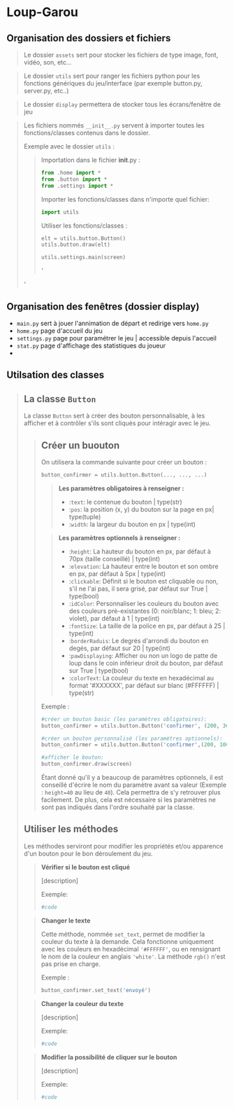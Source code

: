 # Loup-Garou

## Organisation des dossiers et fichiers
> Le dossier `assets` sert pour stocker les fichiers de type image, font, vidéo, son, etc...

> Le dossier `utils` sert pour ranger les fichiers python pour les fonctions génériques du jeu/interface (par exemple button.py, server.py, etc..)

> Le dossier `display` permettera de stocker tous les écrans/fenêtre de jeu

<blockquote>

Les fichiers nommés `__init__.py` servent à importer toutes les fonctions/classes contenus dans le dossier.

Exemple avec le dossier `utils` :

<blockquote>

Importation dans le fichier __init__.py :
```python
from .home import *
from .button import *
from .settings import *
```

Importer les fonctions/classes dans n'importe quel fichier:
```python 
import utils
```

Utiliser les fonctions/classes :
```python
elt = utils.button.Button()
utils.button.draw(elt)

utils.settings.main(screen)
```
'
</blockquote>
'
</blockquote>

## Organisation des fenêtres (dossier display)

* `main.py` sert à jouer l'annimation de départ et redirige vers `home.py`
* `home.py` page d'accueil du jeu
* `settings.py` page pour paramétrer le jeu | accessible depuis l'accueil
* `stat.py` page d'affichage des statistiques du joueur
* 

## Utilsation des classes
<blockquote>

## La classe `Button`
La classe `Button` sert à créer des bouton personnalisable, à les afficher et à contrôler s'ils sont cliqués pour intéragir avec le jeu.
<blockquote>

## Créer un buouton

On utilisera la commande suivante pour créer un bouton :

```python
button_confirmer = utils.button.Button(..., ..., ...)
```
<blockquote>

**Les paramètres obligatoires à renseigner :**

- :`text`: le contenue du bouton | type(str)
- :`pos`: la position (x, y) du bouton sur la page en px| type(tuple)
- :`width`: la largeur du bouton en px  | type(int)
</blockquote>
<blockquote>

**Les paramètres optionnels à renseigner :**

- :`height`: La hauteur du bouton en px, par défaut à 70px (taille conseillé) | type(int)
- :`elevation`: La hauteur entre le bouton et son ombre en px, par défaut à 5px | type(int)
- :`clickable`: Définit si le bouton est cliquable ou non, s'il ne l'ai pas, il sera grisé, par défaut sur True | type(bool)
- :`idColor`: Personnaliser les couleurs du bouton avec des couleurs prè-existantes (0: noir/blanc; 1: bleu; 2: violet), par défaut à 1 | type(int)
- :`fontSize`: La taille de la police en px, par défaut à 25 | type(int)
- :`borderRaduis`: Le degrés d'arrondi du bouton en degés, par défaut sur 20 | type(int)
- :`pawDisplaying`: Afficher ou non un logo de patte de loup dans le coin inférieur droit du bouton, par défaut sur True | type(bool) 
- :`colorText`: La couleur du texte en hexadécimal au format '#XXXXXX', par défaut sur blanc (#FFFFFF) | type(str)
</blockquote>


Exemple :

```python
#créer un bouton basic (les paramètres obligatoires):
button_confirmer = utils.button.Button('confirmer', (200, 300), 250)

#créer un bouton personnalisé (les paramètres optionnels):
button_confirmer = utils.button.Button('confirmer',(200, 100), 300, height=40, clickable=False, elevation=7, idColor=2, fontSize=20, borderRadius=15, pawDisplaying=False, colorText='#F3A8AF')

#afficher le bouton:
button_confirmer.draw(screen)
```

Étant donné qu'il y a beaucoup de paramètres optionnels, il est conseillé d'écrire le nom du paramètre avant sa valeur (Exemple : `height=40` au lieu de `40`). Cela permettra de s'y retrouver plus facilement. De plus, cela est nécessaire si les paramètres ne sont pas indiqués dans l'ordre souhaité par la classe.
</blockquote>

## Utiliser les méthodes

Les méthodes serviront pour modifier les propriétés et/ou apparence d'un bouton pour le bon déroulement du jeu.
<blockquote>

**Vérifier si le bouton est cliqué**

[description]

Exemple:
```python
#code
```
</blockquote>
<blockquote>

**Changer le texte**

Cette méthode, nommée `set_text`, permet de modifier la couleur du texte à la demande. Cela fonctionne uniquement avec les couleurs en hexadécimal `'#FFFFFF'`, ou en rensignant le nom de la couleur en anglais `'white'`. La méthode `rgb()` n'est pas prise en charge.

Exemple :
```python
button_confirmer.set_text('envoyé')
```
</blockquote>
<blockquote>

**Changer la couleur du texte**

[description]

Exemple:
```python
#code
```
</blockquote>
<blockquote>

**Modifier la possibilité de cliquer sur le bouton**

[description]

Exemple:
```python
#code
```
</blockquote>
</blockquote>
</blockquote>